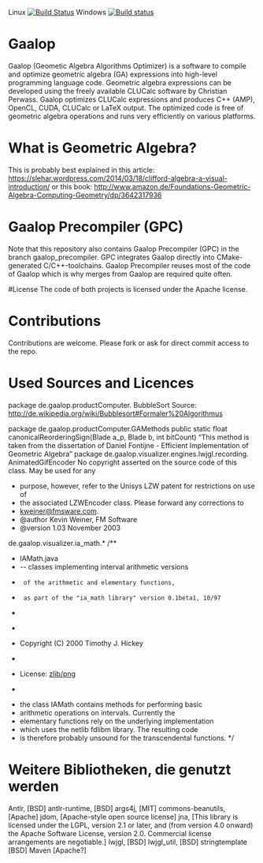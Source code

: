 Linux [![Build Status](https://travis-ci.org/CallForSanity/Gaalop.svg?branch=master)](https://travis-ci.org/CallForSanity/Gaalop)
Windows [![Build status](https://ci.appveyor.com/api/projects/status/g7y459h6sa6kn39h/branch/master?svg=true)](https://ci.appveyor.com/project/CallForSanity/gaalop/branch/master)

# Gaalop
Gaalop (Geometic Algebra Algorithms Optimizer) is a software to compile and optimize geometric algebra (GA) expressions into high-level programming language code. Geometric algebra expressions can be developed using the freely available CLUCalc software by Christian Perwass. Gaalop optimizes CLUCalc expressions and produces C++ (AMP), OpenCL, CUDA, CLUCalc or LaTeX output. The optimized code is free of geometric algebra operations and runs very efficiently on various platforms.

# What is Geometric Algebra?
This is probably best explained in this article:
https://slehar.wordpress.com/2014/03/18/clifford-algebra-a-visual-introduction/
or this book:
http://www.amazon.de/Foundations-Geometric-Algebra-Computing-Geometry/dp/3642317936

# Gaalop Precompiler (GPC)
Note that this repository also contains Gaalop Precompiler (GPC)
in the branch gaalop_precompiler.
GPC integrates Gaalop directly into CMake-generated C/C++-toolchains.
Gaalop Precompiler reuses most of the code of Gaalop
which is why merges from Gaalop are required quite often.

#License
The code of both projects is licensed under the Apache license.

# Contributions
Contributions are welcome.
Please fork or ask for direct commit access to the repo.

# Used Sources and Licences
package de.gaalop.productComputer. BubbleSort
Source: http://de.wikipedia.org/wiki/Bubblesort#Formaler%20Algorithmus

package de.gaalop.productComputer.GAMethods
public static float canonicalReorderingSign(Blade a_p, Blade b, int bitCount)
    “This method is taken from the dissertation of Daniel Fontijne - Efficient Implementation of Geometric Algebra”
package de.gaalop.visualizer.engines.lwjgl.recording. AnimatedGifEncoder
No copyright asserted on the source code of this class. May be used for any
 * purpose, however, refer to the Unisys LZW patent for restrictions on use of
 * the associated LZWEncoder class. Please forward any corrections to
 * kweiner@fmsware.com.
 * @author Kevin Weiner, FM Software
 * @version 1.03 November 2003

de.gaalop.visualizer.ia_math.*
/**
 * IAMath.java 
 *   -- classes implementing interval arithmetic versions
 *      of the arithmetic and elementary functions,
 *      as part of the "ia_math library" version 0.1beta1, 10/97
 * 
 * <p>
 * Copyright (C) 2000 Timothy J. Hickey
 * <p>
 * License: <a href="http://interval.sourceforge.net/java/ia_math/licence.txt">zlib/png</a>
 * <p>
 * the class IAMath contains methods for performing basic
 * arithmetic operations on intervals. Currently the
 * elementary functions rely on the underlying implementation
 * which uses the netlib fdlibm library. The resulting code
 * is therefore probably unsound for the transcendental functions.
 */

# Weitere Bibliotheken, die genutzt werden

Antlr, [BSD]
antlr-runtime, [BSD]
args4j, [MIT]
commons-beanutils, [Apache]
jdom, [Apache-style open source license]
jna, [This library is licensed under the LGPL, version 2.1 or later, and (from version 4.0 onward) the Apache Software License, version 2.0. Commercial license arrangements are negotiable.]
lwjgl, [BSD]
lwjgl_util, [BSD]
stringtemplate [BSD]
Maven [Apache?]
